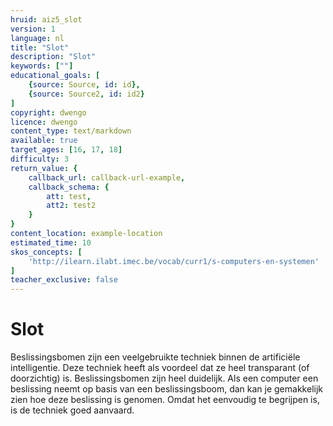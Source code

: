 ```yaml
---
hruid: aiz5_slot
version: 1
language: nl
title: "Slot"
description: "Slot"
keywords: [""]
educational_goals: [
    {source: Source, id: id}, 
    {source: Source2, id: id2}
]
copyright: dwengo
licence: dwengo
content_type: text/markdown
available: true
target_ages: [16, 17, 18]
difficulty: 3
return_value: {
    callback_url: callback-url-example,
    callback_schema: {
        att: test,
        att2: test2
    }
}
content_location: example-location
estimated_time: 10
skos_concepts: [
    'http://ilearn.ilabt.imec.be/vocab/curr1/s-computers-en-systemen'
]
teacher_exclusive: false
---
```


# Slot
Beslissingsbomen zijn een veelgebruikte techniek binnen de artificiële intelligentie. Deze techniek heeft als voordeel dat ze heel transparant (of doorzichtig) is. Beslissingsbomen zijn heel duidelijk. 
Als een computer een beslissing neemt op basis van een beslissingsboom, dan kan je gemakkelijk zien hoe deze beslissing is genomen. Omdat het eenvoudig te begrijpen is, is de techniek goed aanvaard.  
